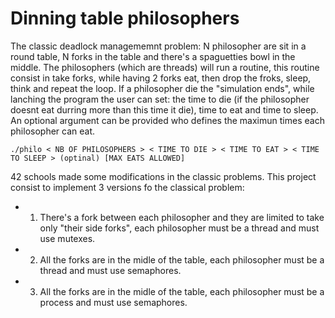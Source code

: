 # Dinning table philosophers

The classic deadlock managememnt problem: N philosopher are sit in a round table, N forks in the table and there's a spaguetties bowl in the middle. The philosophers (which are threads) will run a routine, this routine consist in take forks, while having 2 forks eat, then drop the froks, sleep, think and repeat the loop. If a philosopher die the "simulation ends", while lanching the program the user can set: the time to die (if the philosopher doesnt eat durring more than this time it die), time to eat and time to sleep. An optional argument can be provided who defines the maximun times each philosopher can eat.

```
./philo < NB OF PHILOSOPHERS > < TIME TO DIE > < TIME TO EAT > < TIME TO SLEEP > (optinal) [MAX EATS ALLOWED]
```

42 schools made some modifications in the classic problems. This project consist to implement 3 versions fo the classical problem:
- 1) There's a fork between each philosopher and they are limited to take only "their side forks", each philosopher must be a thread and must use mutexes.
- 2) All the forks are in the midle of the table, each philosopher must be a thread and must use semaphores.
- 3) All the forks are in the midle of the table, each philosopher must be a process and must use semaphores.
